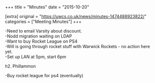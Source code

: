 +++
title = "Minutes"
date = "2015-10-20"

[extra]
original = "https://uwcs.co.uk/news/minutes-1474488923822/"    
categories = ["Meeting Minutes"]
+++

\-Need to email Varsity about discount.  
\-Nodd migration waiting on LDAP  
\-Want to buy Rocket League on PS4  
\-Will is going through rocket stuff with Warwick Rockets - no action here yet.  
\-Set up LAN at 5pm, start 6pm

h2. Phillammon

\-Buy rocket league for ps4 (eventually)

